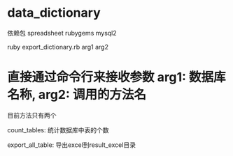 # data_dictionary

  依赖包  spreadsheet rubygems mysql2


  ruby export_dictionary.rb arg1 arg2
  # 直接通过命令行来接收参数 arg1: 数据库名称, arg2: 调用的方法名

  目前方法只有两个

  count_tables: 统计数据库中表的个数

  export_all_table: 导出excel到result_excel目录
